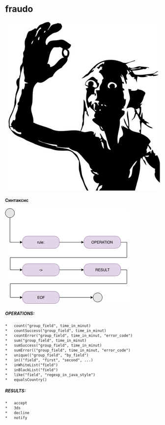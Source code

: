 # fraudo

![alt text](logo.jpg)

#### Синтаксис

![alt text](syntax.png)

##### OPERATIONS:
~~~~
*   count("group_field", time_in_minut)
*   countSuccess("group_field", time_in_minut)
*   countError("group_field", time_in_minut, "error_code")
*   sum("group_field", time_in_minut)
*   sumSuccess("group_field", time_in_minut)
*   sumError(("group_field", time_in_minut, "error_code")
*   unique(("group_field", "by_field")
*   in(("field", "first", "second", ...)
*   inWhiteList("field")
*   inBlackList("field")
*   like("field", "regexp_in_java_style")
*   equalsCountry()
~~~~
##### RESULTS:
~~~~
*   accept 
*   3ds
*   decline
*   notify
~~~~